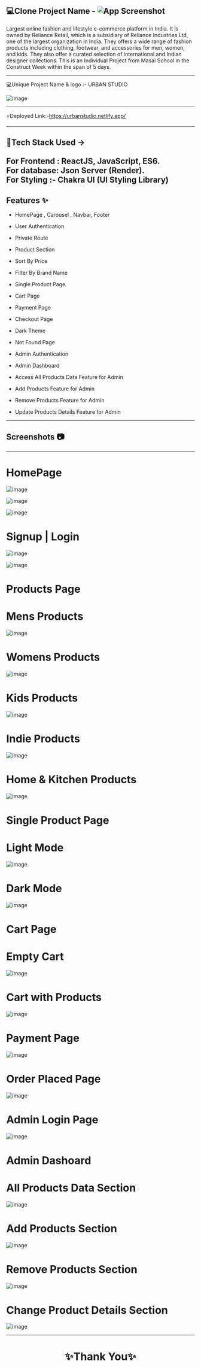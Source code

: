 💻Clone Project Name - ![App Screenshot](https://user-images.githubusercontent.com/98752820/221406747-43da3184-77f2-4c6b-9d6b-d9f77fe3375a.png)
---

Largest online fashion and lifestyle e-commerce platform in India. It is owned by Reliance Retail, which is a subsidiary of Reliance Industries Ltd, one of the largest organization in India. They offers a wide range of fashion products including clothing, footwear, and accessories for men, women, and kids. They also offer a curated selection of international and Indian designer collections. This is an Individual Project from Masai School in the Construct Week within the span of 5 days.

---

💻Unique Project Name & logo :- URBAN STUDIO


![image](https://user-images.githubusercontent.com/98752820/221408859-370664fb-a998-4a07-a898-7310092ab6be.png)

---
⭐Deployed Link:-https://urbanstudio.netlify.app/

---
 💫Tech Stack Used ->
 <br>
 <br>
For Frontend : ReactJS, JavaScript, ES6. 
 <br>
For database: Json Server (Render). 
 <br>
For Styling :- Chakra UI (UI Styling Library)
---

## Features ✨

- HomePage , Carousel  , Navbar, Footer

- User Authentication

- Private Route

- Product Section

- Sort By Price

- Filter By Brand Name

- Single Product Page

- Cart Page

- Payment Page

- Checkout Page

- Dark Theme

- Not Found Page

- Admin Authentication 

- Admin Dashboard

- Access All Products Data Feature for Admin

- Add Products Feature for Admin

- Remove Products Feature for Admin

- Update Products Details Feature for Admin

---
## Screenshots 📷
---

# HomePage

![image](https://user-images.githubusercontent.com/98752820/221407700-6b97d02b-9051-4531-af04-d6d5b8ee739b.png)

![image](https://user-images.githubusercontent.com/98752820/221407766-d5cd5cdc-deca-4382-a51b-24dace9c9989.png)

![image](https://user-images.githubusercontent.com/98752820/221407798-85f46bc2-dc55-4259-818d-8fe1fd4000fa.png)

# Signup | Login

![image](https://user-images.githubusercontent.com/98752820/221407894-a818abe0-0b9a-4b9e-ab1d-64a6905184be.png)

![image](https://user-images.githubusercontent.com/98752820/221407858-7d41246c-15c9-43f4-ae79-a70a46e192ff.png)

# Products Page

# Mens Products
![image](https://user-images.githubusercontent.com/98752820/221408004-b3b57638-bb2e-4ac3-bcce-0bf0fed760db.png)

# Womens Products
![image](https://user-images.githubusercontent.com/98752820/221408027-c61a00f9-8686-457d-90ab-f12b479f7f65.png)

# Kids Products
![image](https://user-images.githubusercontent.com/98752820/221408044-eeadc829-1a08-4fe6-b6df-9c2c14fdb538.png)

# Indie Products
![image](https://user-images.githubusercontent.com/98752820/221408068-d71eb533-a09b-4466-833e-34d7d1134608.png)

# Home & Kitchen Products
![image](https://user-images.githubusercontent.com/98752820/221408089-e80082d6-332e-4c54-b79e-7ca72c0d5603.png)

# Single Product Page

# Light Mode
![image](https://user-images.githubusercontent.com/98752820/221408148-cd441bc3-b15a-4afc-94da-401aa08011b4.png)

# Dark Mode
![image](https://user-images.githubusercontent.com/98752820/221408167-6cf2e967-b463-4eb5-a2be-55a1de5c85bf.png)

# Cart Page

# Empty Cart
![image](https://user-images.githubusercontent.com/98752820/221408232-69f38d0b-7fe6-4bfd-8149-cb8fd60347c1.png)

# Cart with Products
![image](https://user-images.githubusercontent.com/98752820/221408321-0ff42d71-77e4-4969-90df-b579b357c629.png)

# Payment Page

![image](https://user-images.githubusercontent.com/98752820/221408364-8a3202e6-8f84-46ae-8e96-a225a32636f2.png)

# Order Placed Page
![image](https://user-images.githubusercontent.com/98752820/221408403-c3bd5582-33ba-42d0-acdd-a9f8b38f663e.png)

# Admin Login Page
![image](https://user-images.githubusercontent.com/98752820/221408513-494678eb-74c1-4180-bb2d-809f191650de.png)

# Admin Dashoard 
 
 # All Products Data Section
![image](https://user-images.githubusercontent.com/98752820/221408536-1bbd4cf9-d8dd-49b3-b285-169069ca7222.png)

# Add Products Section
![image](https://user-images.githubusercontent.com/98752820/221408577-cbe00686-6869-40e3-9dc1-2f9acf5a8563.png)

# Remove Products Section
![image](https://user-images.githubusercontent.com/98752820/221408600-7d874741-01b4-4c77-a98d-100090701b8a.png)

# Change Product Details Section 
![image](https://user-images.githubusercontent.com/98752820/221408622-e3990cf2-f451-422e-a680-6ad02204aa6d.png)


----
<h1 align="center">✨Thank You✨</h1>
